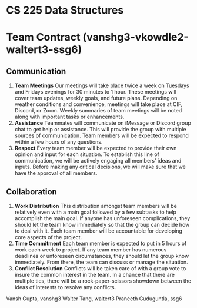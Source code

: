 # CS 225 Data Structures

# Team Contract (vanshg3-vkowdle2-waltert3-ssg6)

## Communication
1. **Team Meetings** Our meetings will take place twice a week on Tuesdays and Fridays evenings for 30 minutes to 1 hour. These meetings will cover team updates, weekly goals, and future plans. Depending on weather conditions and convenience, meetings will take place at CIF, Discord, or Zoom. Weekly summaries of team meetings will be noted along with important tasks or enhancements. 
2. **Assistance** Teammates will communicate on iMessage or Discord group chat to get help or assistance. This will provide the group with multiple sources of communication. Team members will be expected to respond within a few hours of any questions.
3. **Respect** Every team member will be expected to provide their own opinion and input for each situation. To establish this line of communication, we will be actively engaging all members' ideas and inputs. Before making any critical decisions, we will make sure that we have the approval of all members.

## Collaboration
1. **Work Distribution** This distribution amongst team members will be relatively even with a main goal followed by a few subtasks to help accomplish the main goal. If anyone has unforeseen complications, they should let the team know immediately so that the group can decide how to deal with it. Each team member will be accountable for developing core aspects of the project.
2. **Time Commitment** Each team member is expected to put in 5 hours of work each week to project. If any team member has numerous deadlines or unforeseen circumstances, they should let the group know immediately. From there, the team can discuss or manage the situation.
3. **Conflict Resolution** Conflicts will be taken care of with a group vote to insure the common interest in the team. In a chance that there are multiple ties, there will be a rock-paper-scissors showdown between the ideas of interests to resolve any conflicts.

Vansh Gupta, vanshg3
Walter Tang, waltert3
Praneeth Guduguntla, ssg6
